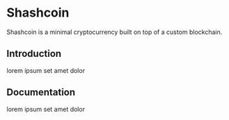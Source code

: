 # Shashcoin

Shashcoin is a minimal cryptocurrency built on top of a custom blockchain.

## Introduction

lorem ipsum set amet dolor

## Documentation

lorem ipsum set amet dolor
